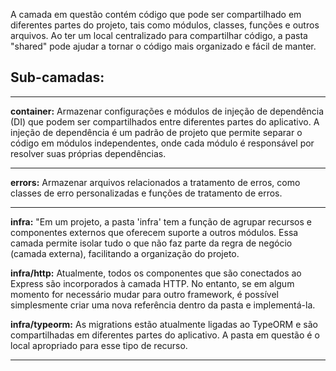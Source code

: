 A camada em questão contém código que pode ser compartilhado em diferentes partes do projeto, tais como módulos, classes, funções e outros arquivos.
Ao ter um local centralizado para compartilhar código, a pasta "shared" pode ajudar a tornar o código mais organizado e fácil de manter.

## Sub-camadas:
<hr>


**container:** Armazenar configurações e módulos de injeção de dependência (DI) que podem ser compartilhados entre diferentes partes do aplicativo. A injeção de dependência é um padrão de projeto que permite separar o código em módulos independentes, onde cada módulo é responsável por resolver suas próprias dependências.
<hr>

**errors:** Armazenar arquivos relacionados a tratamento de erros, como classes de erro personalizadas e funções de tratamento de erros.
<hr/>

**infra:** "Em um projeto, a pasta 'infra' tem a função de agrupar recursos e componentes externos que oferecem suporte a outros módulos. Essa camada permite isolar tudo o que não faz parte da regra de negócio (camada externa), facilitando a organização do projeto.

**infra/http:** Atualmente, todos os componentes que são conectados ao Express são incorporados à camada HTTP. No entanto, se em algum momento for necessário mudar para outro framework, é possível simplesmente criar uma nova referência dentro da pasta e implementá-la.

**infra/typeorm:** As migrations estão atualmente ligadas ao TypeORM e são compartilhadas em diferentes partes do aplicativo. A pasta em questão é o local apropriado para esse tipo de recurso.
<hr>
